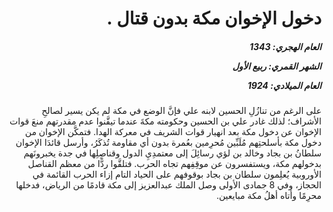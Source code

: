 <h1 dir="rtl">دخول الإخوان مكة بدون قتال .</h1>

<h5 dir="rtl">العام الهجري:  1343

الشهر القمري: ربيع الأول

العام الميلادي: 1924</h5>

<p dir="rtl">على الرغم من تنازُلِ الحسين لابنه علي فإنَّ الوضع في مكة لم يكن يسير لصالحِ الأشراف؛ لذلك غادر علي بن الحسين وحكومته مكةَ عندما تيقَّنوا عدم مقدرتهم منعَ قوات الإخوان عن دخول مكة بعد انهيار قوات الشريف في معركة الهدا. فتمكَّن الإخوان من دخول مكة بأسلحتِهم مُلَبِّين مُحرِمين بعُمرة بدون أي مقاومة تُذكَرُ، وأرسل قائدَا الإخوان سلطانُ بن بجاد وخالد بن لؤي رسائِلَ إلى معتمدِيِ الدول وقناصِلِها في جدة يخبرونَهم بدخولهم مكة، ويستفسرون عن موقِفِهم تجاه الحرب. فتلقَّوا ردًّا من معظم القناصل الأوروبية يُعلِمون سلطان بن بجاد بوقوفهم على الحياد التام إزاء الحرب القائمة في الحجاز، وفي 8 جمادى الأولى وصل الملك عبدالعزيز إلى مكة قادمًا من الرياض، فدخلها محرِمًا وأتاه أهلُ مكة مبايعين.</p></br>
